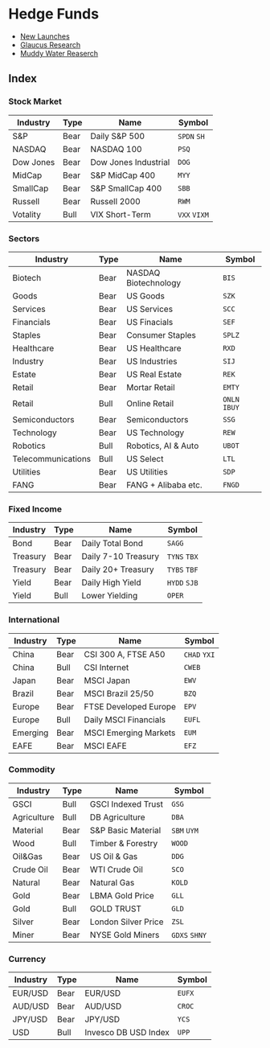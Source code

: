 # Hedge Funds


- [New Launches](http://etfdb.com/etf-launch-center/)
- [Glaucus Research](https://glaucusresearch.com/)
- [Muddy Water Reaserch](http://www.muddywatersresearch.com/)


## Index

### Stock Market

| Industry | Type | Name                | Symbol        |
| -------- | ---- | ------------------- | ------------- |
| S&P      | Bear | Daily S&P 500       | `SPDN` `SH`   |
| NASDAQ   | Bear | NASDAQ 100          | `PSQ`         |
| Dow Jones| Bear |Dow Jones Industrial | `DOG`         |
| MidCap   | Bear | S&P MidCap 400      | `MYY`         |
| SmallCap | Bear | S&P SmallCap 400    | `SBB`         |
| Russell  | Bear | Russell 2000        | `RWM`         |
| Votality | Bull | VIX Short-Term      | `VXX` `VIXM`  |

### Sectors

| Industry | Type | Name                | Symbol        |
| -------- | ---- | ------------------- | ------------- |
| Biotech  | Bear | NASDAQ Biotechnology| `BIS`         |
| Goods | Bear | US Goods            | `SZK`         |
| Services | Bear | US Services         | `SCC`         |
| Financials | Bear | US Finacials        | `SEF`         |
| Staples | Bear | Consumer Staples    | `SPLZ`        |
| Healthcare|Bear | US Healthcare       | `RXD`         |
| Industry | Bear | US Industries       | `SIJ`         |
| Estate   | Bear | US Real Estate      | `REK`         |
| Retail   | Bear | Mortar Retail       | `EMTY`        |
| Retail   | Bull | Online Retail       | `ONLN` `IBUY` |
| Semiconductors | Bear |Semiconductors | `SSG`         |
|Technology| Bear | US Technology       | `REW`         |
| Robotics | Bull | Robotics, AI & Auto | `UBOT`        |
| Telecommunications| Bull | US Select  | `LTL`         |
| Utilities| Bear | US Utilities        | `SDP`         |
| FANG     | Bear | FANG + Alibaba etc. | `FNGD`        |

### Fixed Income

| Industry | Type | Name                | Symbol        |
| -------- | ---- | ------------------- | ------------- |
| Bond     | Bear | Daily Total Bond    | `SAGG`        |
| Treasury | Bear | Daily 7-10 Treasury | `TYNS` `TBX`  |
| Treasury | Bear | Daily 20+ Treasury  | `TYBS` `TBF`  |
| Yield    | Bear | Daily High Yield    | `HYDD` `SJB`  |
| Yield    | Bull | Lower Yielding      | `OPER`        |

### International

| Industry | Type | Name                | Symbol        |
| -------- | ---- | ------------------- | ------------- |
| China    | Bear | CSI 300 A, FTSE A50 | `CHAD` `YXI`  |
| China    | Bull | CSI Internet        | `CWEB`        |
| Japan    | Bear | MSCI Japan          | `EWV`         |
| Brazil   | Bear | MSCI Brazil 25/50   | `BZQ`         |
| Europe   | Bear | FTSE Developed Europe| `EPV`        |
| Europe   | Bull | Daily MSCI Financials| `EUFL`       |
| Emerging | Bear | MSCI Emerging Markets| `EUM`        |
| EAFE     | Bear | MSCI EAFE           | `EFZ`         |

### Commodity

| Industry | Type | Name                | Symbol        |
| -------- | ---- | ------------------- | ------------- |
| GSCI     | Bull | GSCI Indexed Trust  | `GSG`         |
| Agriculture | Bull | DB Agriculture   | `DBA`         |
| Material | Bear | S&P Basic Material  | `SBM` `UYM`   |
| Wood     | Bull | Timber & Forestry   | `WOOD`        |
| Oil&Gas  | Bear | US Oil & Gas        | `DDG`         |
| Crude Oil| Bear | WTI Crude Oil       | `SCO`         |
| Natural  | Bear | Natural Gas         | `KOLD`        |
| Gold     | Bear | LBMA Gold Price     | `GLL`         |
| Gold     | Bull | GOLD TRUST          | `GLD`         |
| Silver   | Bear | London Silver Price | `ZSL`         |
| Miner    | Bear | NYSE Gold Miners    | `GDXS` `SHNY` |

### Currency

| Industry | Type | Name                | Symbol        |
| -------- | ---- | ------------------- | ------------- |
| EUR/USD  | Bear | EUR/USD             | `EUFX`        |
| AUD/USD  | Bear | AUD/USD             | `CROC`        |
| JPY/USD  | Bear | JPY/USD             | `YCS`         |
| USD      | Bull | Invesco DB USD Index| `UPP`         |